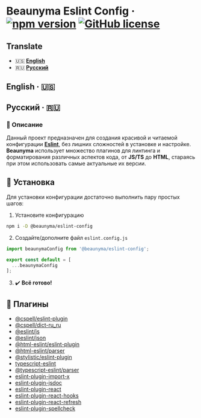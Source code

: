 # Beaunyma Eslint Config &middot; [![npm version](https://img.shields.io/npm/v/@beaunyma/eslint-config)](https://www.npmjs.com/package/@beaunyma/eslint-config) [![GitHub license](https://img.shields.io/github/license/beaunyma/eslint-config.svg)](https://github.com/beaunyma/eslint-config/blob/main/license.md)

## Translate
- 🇺🇸 [**English**](#english--)
- 🇷🇺 [**Русский**](#русский--)

## English &middot; 🇺🇸


## Русский &middot; 🇷🇺
### 📃 Описание
Данный проект предназначен для создания красивой и читаемой конфигурации [**Eslint**](https://eslint.org/), без лишних сложностей в установке и настройке. **Beaunyma** использует множество плагинов для линтинга и форматирования различных аспектов кода, от **JS/TS** до **HTML**, стараясь при этом использовать самые актуальные их версии.

## 🚀 Установка
Для установки конфигурации достаточно выполнить пару простых шагов:
1. Установите конфигурацию
```sh
npm i -D @beaunyma/eslint-config
```

2. Создайте/дополните файл `eslint.config.js`
```js
import beaunymaConfig from '@beaunyma/eslint-config';

export const default = [
  ...beaunymaConfig
];
```

3. ✔️ **Всё готово!**

## 🔩 Плагины
- [@cspell/eslint-plugin](https://www.npmjs.com/package/@cspell/eslint-plugin)
- [@cspell/dict-ru_ru](https://www.npmjs.com/package/@cspell/dict-ru_ru)
- [@eslint/js](https://www.npmjs.com/package/@eslint/js)
- [@eslint/json](https://www.npmjs.com/package/@eslint/json)
- [@html-eslint/eslint-plugin](https://www.npmjs.com/package/@html-eslint/eslint-plugin)
- [@html-eslint/parser](https://www.npmjs.com/package/@html-eslint/parser)
- [@stylistic/eslint-plugin](https://www.npmjs.com/package/@stylistic/eslint-plugin)
- [typescript-eslint](https://www.npmjs.com/package/typescript-eslint)
- [@typescript-eslint/parser](https://www.npmjs.com/package/@typescript-eslint/parser)
- [eslint-plugin-import-x](https://www.npmjs.com/package/eslint-plugin-import-x)
- [eslint-plugin-jsdoc](https://www.npmjs.com/package/eslint-plugin-jsdoc)
- [eslint-plugin-react](https://www.npmjs.com/package/eslint-plugin-react)
- [eslint-plugin-react-hooks](https://www.npmjs.com/package/eslint-plugin-react-hooks)
- [eslint-plugin-react-refresh](https://www.npmjs.com/package/eslint-plugin-react-refresh)
- [eslint-plugin-spellcheck](https://www.npmjs.com/package/eslint-plugin-spellcheck)
